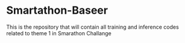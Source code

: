 # Smartathon-Baseer
This is the repository that will contain all training and inference codes related to theme 1 in Smarathon Challange
